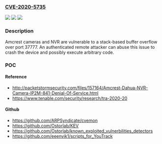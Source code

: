 ### [CVE-2020-5735](https://cve.mitre.org/cgi-bin/cvename.cgi?name=CVE-2020-5735)
![](https://img.shields.io/static/v1?label=Product&message=Amcrest&color=blue)
![](https://img.shields.io/static/v1?label=Version&message=n%2Fa&color=blue)
![](https://img.shields.io/static/v1?label=Vulnerability&message=CWE-121&color=brighgreen)

### Description

Amcrest cameras and NVR are vulnerable to a stack-based buffer overflow over port 37777. An authenticated remote attacker can abuse this issue to crash the device and possibly execute arbitrary code.

### POC

#### Reference
- http://packetstormsecurity.com/files/157164/Amcrest-Dahua-NVR-Camera-IP2M-841-Denial-Of-Service.html
- https://www.tenable.com/security/research/tra-2020-20

#### Github
- https://github.com/ARPSyndicate/cvemon
- https://github.com/Ostorlab/KEV
- https://github.com/Ostorlab/known_exploited_vulnerbilities_detectors
- https://github.com/eeenvik1/scripts_for_YouTrack

